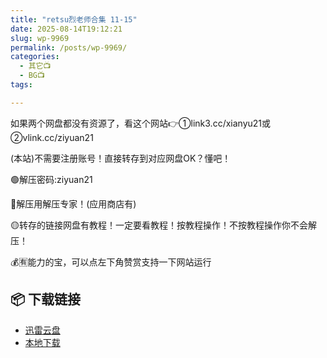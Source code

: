 ```yaml
---
title: "retsu烈老师合集 11-15"
date: 2025-08-14T19:12:21
slug: wp-9969
permalink: /posts/wp-9969/
categories:
  - 其它📺
  - BG📺
tags:

---
```


如果两个网盘都没有资源了，看这个网站👉①link3.cc/xianyu21或②vlink.cc/ziyuan21

(本站)不需要注册账号！直接转存到对应网盘OK？懂吧！

🟢解压密码:ziyuan21

🔵解压用解压专家！(应用商店有)

🟡转存的链接网盘有教程！一定要看教程！按教程操作！不按教程操作你不会解压！

💰🈶能力的宝，可以点左下角赞赏支持一下网站运行

## 📦 下载链接
- [迅雷云盘](https://blziyuan21.com/pay-download/9969?key=2d206e0490&down_id=0)
- [本地下载](https://blziyuan21.com/pay-download/9969?key=2d206e0490&down_id=1)

